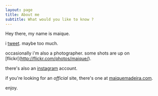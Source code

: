 ```yaml
---
layout: page
title: About me
subtitle: What would you like to know ?
---
```


Hey there, my name is maique.

i [tweet](http://twitter.com/maique). maybe too much.

occasionally i'm also a photographer.
some shots are up on [flickr[(http://flickr.com/photos/maique/).

there's also an [instagram](http://instagram.com/maique) account.

if you're looking for an _official_ site, there's one at [maiquemadeira.com](http://maiquemadeira.com/).

enjoy. 
